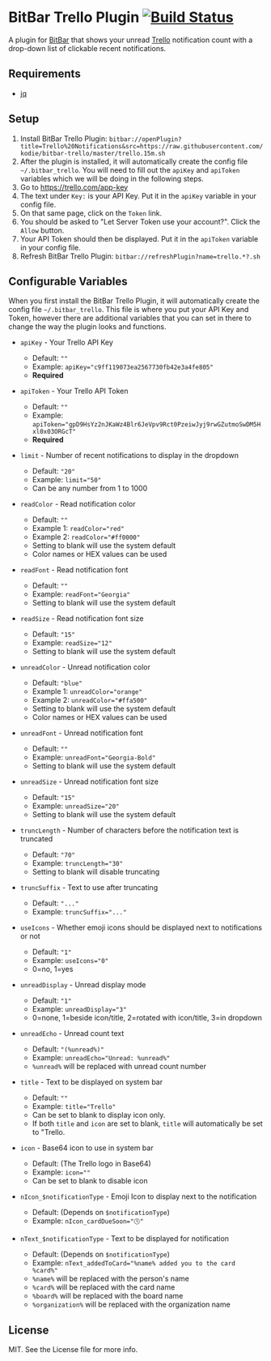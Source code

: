 # BitBar Trello Plugin [![Build Status](https://travis-ci.org/kodie/bitbar-trello.svg?branch=master)](https://travis-ci.org/kodie/bitbar-trello)
A plugin for [BitBar](https://github.com/matryer/bitbar) that shows your unread [Trello](https://trello.com) notification count with a drop-down list of clickable recent notifications.

## Requirements
* [jq](https://github.com/stedolan/jq)

## Setup
1. Install BitBar Trello Plugin: ```bitbar://openPlugin?title=Trello%20Notifications&src=https://raw.githubusercontent.com/kodie/bitbar-trello/master/trello.15m.sh```
2. After the plugin is installed, it will automatically create the config file `~/.bitbar_trello`. You will need to fill out the `apiKey` and `apiToken` variables which we will be doing in the following steps.
3. Go to https://trello.com/app-key
4. The text under `Key:` is your API Key. Put it in the `apiKey` variable in your config file.
5. On that same page, click on the `Token` link.
6. You should be asked to "Let Server Token use your account?". Click the `Allow` button.
7. Your API Token should then be displayed. Put it in the `apiToken` variable in your config file.
8. Refresh BitBar Trello Plugin: ```bitbar://refreshPlugin?name=trello.*?.sh```

## Configurable Variables
When you first install the BitBar Trello Plugin, it will automatically create the config file `~/.bitbar_trello`. This file is where you put your API Key and Token, however there are additional variables that you can set in there to change the way the plugin looks and functions.

* `apiKey` - Your Trello API Key
	* Default: `""`
	* Example: `apiKey="c9ff119073ea2567730fb42e3a4fe805"`
	* **Required**

* `apiToken` - Your Trello API Token
	* Default: `""`
	* Example: `apiToken="gpD9HsYz2nJKaWz4Blr6JeVpv9Rct0PzeiwJyj9rwGZutmoSwDM5Hxl0x03ORGcT"`
	* **Required**

* `limit` - Number of recent notifications to display in the dropdown
	* Default: `"20"`
	* Example: `limit="50"`
	* Can be any number from 1 to 1000

* `readColor` - Read notification color
	* Default: `""`
	* Example 1: `readColor="red"`
	* Example 2: `readColor="#ff0000"`
	* Setting to blank will use the system default
	* Color names or HEX values can be used

* `readFont` - Read notification font
	* Default: `""`
	* Example: `readFont="Georgia"`
	* Setting to blank will use the system default

* `readSize` - Read notification font size
	* Default: `"15"`
	* Example: `readSize="12"`
	* Setting to blank will use the system default

* `unreadColor` - Unread notification color
	* Default: `"blue"`
	* Example 1: `unreadColor="orange"`
	* Example 2: `unreadColor="#ffa500"`
	* Setting to blank will use the system default
	* Color names or HEX values can be used

* `unreadFont` - Unread notification font
	* Default: `""`
	* Example: `unreadFont="Georgia-Bold"`
	* Setting to blank will use the system default

* `unreadSize` - Unread notification font size
	* Default: `"15"`
	* Example: `unreadSize="20"`
	* Setting to blank will use the system default

* `truncLength` - Number of characters before the notification text is truncated
	* Default: `"70"`
	* Example: `truncLength="30"`
	* Setting to blank will disable truncating

* `truncSuffix` - Text to use after truncating
	* Default: `"..."`
	* Example: `truncSuffix="..."`

* `useIcons` - Whether emoji icons should be displayed next to notifications or not
	* Default: `"1"`
	* Example: `useIcons="0"`
	* 0=no, 1=yes

* `unreadDisplay` - Unread display mode
	* Default: `"1"`
	* Example: `unreadDisplay="3"`
	* 0=none, 1=beside icon/title, 2=rotated with icon/title, 3=in dropdown

* `unreadEcho` - Unread count text
	* Default: `"(%unread%)"`
	* Example: `unreadEcho="Unread: %unread%"`
	* `%unread%` will be replaced with unread count number

* `title` - Text to be displayed on system bar
	* Default: `""`
	* Example: `title="Trello"`
	* Can be set to blank to display icon only.
	* If both `title` and `icon` are set to blank, `title` will automatically be set to "Trello.

* `icon` - Base64 icon to use in system bar
	* Default: (The Trello logo in Base64)
	* Example: `icon=""`
	* Can be set to blank to disable icon

* `nIcon_$notificationType` - Emoji Icon to display next to the notification
	* Default: (Depends on `$notificationType`)
	* Example: `nIcon_cardDueSoon="🕓"`

* `nText_$notificationType` - Text to be displayed for notification
	* Default: (Depends on `$notificationType`)
	* Example: `nText_addedToCard="%name% added you to the card %card%"`
	* `%name%` will be replaced with the person's name
	* `%card%` will be replaced with the card name
	* `%board%` will be replaced with the board name
	* `%organization%` will be replaced with the organization name

## License
MIT. See the License file for more info.
